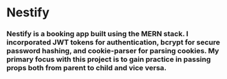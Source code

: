 # Nestify

### Nestify is a booking app built using the MERN stack. I incorporated JWT tokens for authentication, bcrypt for secure password hashing, and cookie-parser for parsing cookies. My primary focus with this project is to gain practice in passing props both from parent to child and vice versa.